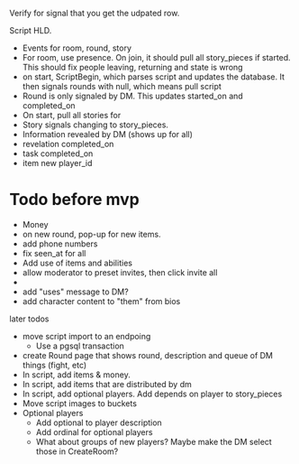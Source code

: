 Verify for signal that you get the udpated row.


Script HLD.  
- Events for room, round, story
- For room, use presence.  On join, it should pull all story_pieces if started. This should fix people leaving, returning and state is wrong
- on start, ScriptBegin, which parses script and updates the database.  It then signals rounds with null, which means pull script
-  Round is only signaled by DM.  This updates started_on and completed_on
  -  On start, pull all stories for   
-  Story signals changing to story_pieces.
  -   Information revealed by DM (shows up for all)
  -   revelation completed_on
  -   task completed_on
  -   item new player_id

# Todo before mvp
- Money
- on new round, pop-up for new items.
- add phone numbers
- fix seen_at for all
- Add use of items and abilities
- allow moderator to preset invites, then click invite all
- 
- add "uses" message to DM?
- add character content to "them" from bios

later todos
- move script import to an endpoing
  - Use a pgsql transaction
- create Round page that shows round, description and queue of DM things (fight, etc)
- In script, add items & money.
- In script, add items that are distributed by dm
- In script, add optional players.  Add depends on player to story_pieces
- Move script images to buckets
- Optional players
  - Add optional to player description
  - Add ordinal for optional players
  - What about groups of new players? Maybe make the DM select those in CreateRoom? 
